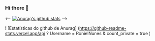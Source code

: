 ### Hi there 👋

<!--
**RonielNunes/RonielNunes** is a ✨ _special_ ✨ repository because its `README.md` (this file) appears on your GitHub profile.

Here are some ideas to get you started:

- 🔭 I’m currently working on ...
- 🌱 I’m currently learning ...
- 👯 I’m looking to collaborate on ...
- 🤔 I’m looking for help with ...
- 💬 Ask me about ...
- 📫 How to reach me: ...
- 😄 Pronouns: ...
- ⚡ Fun fact: ...
-->


<--
[![Anurag's github stats](https://github-readme-stats.vercel.app/api?username=RonielNunes)](https://github.com/anuraghazra/github-readme-stats)
-->

! [Estatísticas do github de Anurag] (https://github-readme-stats.vercel.app/api ? Username = RonielNunes & count_private = true )
